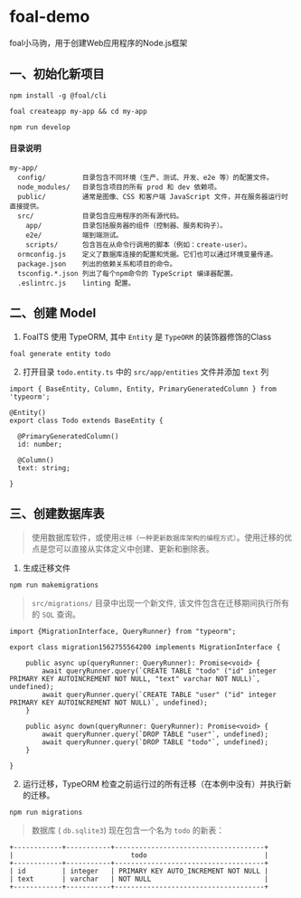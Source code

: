 # foal-demo
foal小马驹，用于创建Web应用程序的Node.js框架

## 一、初始化新项目

```base
npm install -g @foal/cli

foal createapp my-app && cd my-app

npm run develop
```
#### 目录说明

```base
my-app/
  config/         目录包含不同环境（生产、测试​​、开发、e2e 等）的配置文件。
  node_modules/   目录包含项目的所有 prod 和 dev 依赖项。
  public/         通常是图像、CSS 和客户端 JavaScript 文件，并在服务器运行时直接提供。
  src/            目录包含应用程序的所有源代码。
    app/          目录包括服务器的组件（控制器、服务和钩子）。
    e2e/          端到端测试。
    scripts/      包含旨在从命令行调用的脚本（例如：create-user）。
  ormconfig.js    定义了数据库连接的配置和凭据。它们也可以通过环境变量传递。
  package.json    列出的依赖关系和项目的命令。
  tsconfig.*.json 列出了每个npm命令的 TypeScript 编译器配置。
  .eslintrc.js    linting 配置。
```

## 二、创建 Model

1. FoalTS 使用 TypeORM, 其中 `Entity` 是 `TypeORM` 的装饰器修饰的Class

```base
foal generate entity todo
```

2. 打开目录 `todo.entity.ts` 中的 `src/app/entities` 文件并添加 `text` 列

```base
import { BaseEntity, Column, Entity, PrimaryGeneratedColumn } from 'typeorm';

@Entity()
export class Todo extends BaseEntity {

  @PrimaryGeneratedColumn()
  id: number;

  @Column()
  text: string;

}
```

## 三、创建数据库表

> 使用数据库软件，或使用`迁移（一种更新数据库架构的编程方式）`。使用迁移的优点是您可以直接从实体定义中创建、更新和删除表。

1. 生成迁移文件

```base
npm run makemigrations
```

> `src/migrations/` 目录中出现一个新文件, 该文件包含在迁移期间执行所有的 `SQL` 查询。

```base
import {MigrationInterface, QueryRunner} from "typeorm";

export class migration1562755564200 implements MigrationInterface {

    public async up(queryRunner: QueryRunner): Promise<void> {
        await queryRunner.query(`CREATE TABLE "todo" ("id" integer PRIMARY KEY AUTOINCREMENT NOT NULL, "text" varchar NOT NULL)`, undefined);
        await queryRunner.query(`CREATE TABLE "user" ("id" integer PRIMARY KEY AUTOINCREMENT NOT NULL)`, undefined);
    }

    public async down(queryRunner: QueryRunner): Promise<void> {
        await queryRunner.query(`DROP TABLE "user"`, undefined);
        await queryRunner.query(`DROP TABLE "todo"`, undefined);
    }

}
```

2. 运行迁移，TypeORM 检查之前运行过的所有迁移（在本例中没有）并执行新的迁移。

```base
npm run migrations
```

> 数据库 ( `db.sqlite3`) 现在包含一个名为 `todo` 的新表：

```base
+------------+-----------+-------------------------------------+
|                             todo                             |
+------------+-----------+-------------------------------------+
| id         | integer   | PRIMARY KEY AUTO_INCREMENT NOT NULL |
| text       | varchar   | NOT NULL                            |
+------------+-----------+-------------------------------------+
```


